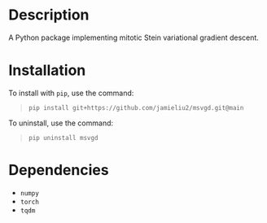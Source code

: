 # Description
A Python package implementing mitotic Stein variational gradient descent.

# Installation
To install with `pip`, use the command:
> `pip install git+https://github.com/jamieliu2/msvgd.git@main`

To uninstall, use the command:
> `pip uninstall msvgd`

# Dependencies
* `numpy`
* `torch`
* `tqdm`
